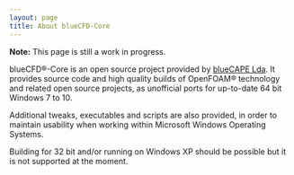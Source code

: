 ```yaml
---
layout: page
title: About blueCFD-Core
---
```


**Note:** This page is still a work in progress.

blueCFD®-Core is an open source project provided by [blueCAPE Lda](http://www.bluecape.com.pt).
It provides source code and high quality builds of OpenFOAM® technology and
related open source projects, as unofficial ports for up-to-date 64 bit Windows
7 to 10.

Additional tweaks, executables and scripts are also provided, in order to
maintain usability when working within Microsoft Windows Operating Systems.

Building for 32 bit and/or running on Windows XP should be possible
but it is not supported at the moment.
